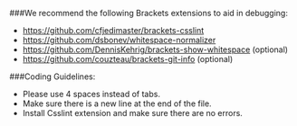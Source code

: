 ###We recommend the following Brackets extensions to aid in debugging:

*    https://github.com/cfjedimaster/brackets-csslint
*    https://github.com/dsbonev/whitespace-normalizer
*    https://github.com/DennisKehrig/brackets-show-whitespace (optional)
*    https://github.com/couzteau/brackets-git-info (optional)

###Coding Guidelines:

*    Please use 4 spaces instead of tabs.
*    Make sure there is a new line at the end of the file.
*    Install Csslint extension and make sure there are no errors.
